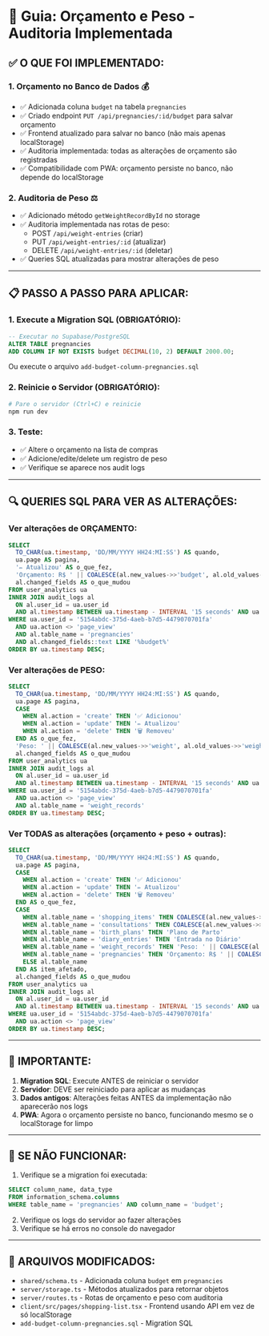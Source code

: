 # 🎯 Guia: Orçamento e Peso - Auditoria Implementada

## ✅ O QUE FOI IMPLEMENTADO:

### 1. **Orçamento no Banco de Dados** 💰
- ✅ Adicionada coluna `budget` na tabela `pregnancies`
- ✅ Criado endpoint `PUT /api/pregnancies/:id/budget` para salvar orçamento
- ✅ Frontend atualizado para salvar no banco (não mais apenas localStorage)
- ✅ Auditoria implementada: todas as alterações de orçamento são registradas
- ✅ Compatibilidade com PWA: orçamento persiste no banco, não depende do localStorage

### 2. **Auditoria de Peso** ⚖️
- ✅ Adicionado método `getWeightRecordById` no storage
- ✅ Auditoria implementada nas rotas de peso:
  - POST `/api/weight-entries` (criar)
  - PUT `/api/weight-entries/:id` (atualizar)
  - DELETE `/api/weight-entries/:id` (deletar)
- ✅ Queries SQL atualizadas para mostrar alterações de peso

---

## 📋 PASSO A PASSO PARA APLICAR:

### 1. **Execute a Migration SQL** (OBRIGATÓRIO):

```sql
-- Executar no Supabase/PostgreSQL
ALTER TABLE pregnancies
ADD COLUMN IF NOT EXISTS budget DECIMAL(10, 2) DEFAULT 2000.00;
```

Ou execute o arquivo `add-budget-column-pregnancies.sql`

### 2. **Reinicie o Servidor** (OBRIGATÓRIO):

```bash
# Pare o servidor (Ctrl+C) e reinicie
npm run dev
```

### 3. **Teste:**

- ✅ Altere o orçamento na lista de compras
- ✅ Adicione/edite/delete um registro de peso
- ✅ Verifique se aparece nos audit logs

---

## 🔍 QUERIES SQL PARA VER AS ALTERAÇÕES:

### Ver alterações de ORÇAMENTO:

```sql
SELECT
  TO_CHAR(ua.timestamp, 'DD/MM/YYYY HH24:MI:SS') AS quando,
  ua.page AS pagina,
  '✏️ Atualizou' AS o_que_fez,
  'Orçamento: R$ ' || COALESCE(al.new_values->>'budget', al.old_values->>'budget', 'N/A') AS item_afetado,
  al.changed_fields AS o_que_mudou
FROM user_analytics ua
INNER JOIN audit_logs al
  ON al.user_id = ua.user_id
  AND al.timestamp BETWEEN ua.timestamp - INTERVAL '15 seconds' AND ua.timestamp + INTERVAL '15 seconds'
WHERE ua.user_id = '5154abdc-375d-4aeb-b7d5-4479070701fa'
  AND ua.action <> 'page_view'
  AND al.table_name = 'pregnancies'
  AND al.changed_fields::text LIKE '%budget%'
ORDER BY ua.timestamp DESC;
```

### Ver alterações de PESO:

```sql
SELECT
  TO_CHAR(ua.timestamp, 'DD/MM/YYYY HH24:MI:SS') AS quando,
  ua.page AS pagina,
  CASE
    WHEN al.action = 'create' THEN '✅ Adicionou'
    WHEN al.action = 'update' THEN '✏️ Atualizou'
    WHEN al.action = 'delete' THEN '🗑️ Removeu'
  END AS o_que_fez,
  'Peso: ' || COALESCE(al.new_values->>'weight', al.old_values->>'weight', 'N/A') || ' kg' AS item_afetado,
  al.changed_fields AS o_que_mudou
FROM user_analytics ua
INNER JOIN audit_logs al
  ON al.user_id = ua.user_id
  AND al.timestamp BETWEEN ua.timestamp - INTERVAL '15 seconds' AND ua.timestamp + INTERVAL '15 seconds'
WHERE ua.user_id = '5154abdc-375d-4aeb-b7d5-4479070701fa'
  AND ua.action <> 'page_view'
  AND al.table_name = 'weight_records'
ORDER BY ua.timestamp DESC;
```

### Ver TODAS as alterações (orçamento + peso + outras):

```sql
SELECT
  TO_CHAR(ua.timestamp, 'DD/MM/YYYY HH24:MI:SS') AS quando,
  ua.page AS pagina,
  CASE
    WHEN al.action = 'create' THEN '✅ Adicionou'
    WHEN al.action = 'update' THEN '✏️ Atualizou'
    WHEN al.action = 'delete' THEN '🗑️ Removeu'
  END AS o_que_fez,
  CASE
    WHEN al.table_name = 'shopping_items' THEN COALESCE(al.new_values->>'name', al.old_values->>'name', 'item')
    WHEN al.table_name = 'consultations' THEN COALESCE(al.new_values->>'title', al.old_values->>'title', 'consulta')
    WHEN al.table_name = 'birth_plans' THEN 'Plano de Parto'
    WHEN al.table_name = 'diary_entries' THEN 'Entrada no Diário'
    WHEN al.table_name = 'weight_records' THEN 'Peso: ' || COALESCE(al.new_values->>'weight', al.old_values->>'weight', 'N/A') || ' kg'
    WHEN al.table_name = 'pregnancies' THEN 'Orçamento: R$ ' || COALESCE(al.new_values->>'budget', al.old_values->>'budget', 'N/A')
    ELSE al.table_name
  END AS item_afetado,
  al.changed_fields AS o_que_mudou
FROM user_analytics ua
INNER JOIN audit_logs al
  ON al.user_id = ua.user_id
  AND al.timestamp BETWEEN ua.timestamp - INTERVAL '15 seconds' AND ua.timestamp + INTERVAL '15 seconds'
WHERE ua.user_id = '5154abdc-375d-4aeb-b7d5-4479070701fa'
  AND ua.action <> 'page_view'
ORDER BY ua.timestamp DESC;
```

---

## 🚨 IMPORTANTE:

1. **Migration SQL**: Execute ANTES de reiniciar o servidor
2. **Servidor**: DEVE ser reiniciado para aplicar as mudanças
3. **Dados antigos**: Alterações feitas ANTES da implementação não aparecerão nos logs
4. **PWA**: Agora o orçamento persiste no banco, funcionando mesmo se o localStorage for limpo

---

## 🐛 SE NÃO FUNCIONAR:

1. Verifique se a migration foi executada:
```sql
SELECT column_name, data_type 
FROM information_schema.columns 
WHERE table_name = 'pregnancies' AND column_name = 'budget';
```

2. Verifique os logs do servidor ao fazer alterações
3. Verifique se há erros no console do navegador

---

## 📝 ARQUIVOS MODIFICADOS:

- `shared/schema.ts` - Adicionada coluna `budget` em `pregnancies`
- `server/storage.ts` - Métodos atualizados para retornar objetos
- `server/routes.ts` - Rotas de orçamento e peso com auditoria
- `client/src/pages/shopping-list.tsx` - Frontend usando API em vez de só localStorage
- `add-budget-column-pregnancies.sql` - Migration SQL

